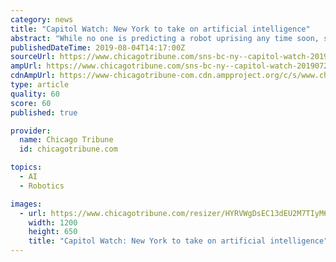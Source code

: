 ```yaml
---
category: news
title: "Capitol Watch: New York to take on artificial intelligence"
abstract: "While no one is predicting a robot uprising any time soon, state officials say they are concerned by how the rise of artificial intelligence and robotics could affect jobs, the delivery of government services and personal privacy. The New York State ..."
publishedDateTime: 2019-08-04T14:17:00Z
sourceUrl: https://www.chicagotribune.com/sns-bc-ny--capitol-watch-20190727-story.html
ampUrl: https://www.chicagotribune.com/sns-bc-ny--capitol-watch-20190727-story.html?outputType=amp
cdnAmpUrl: https://www-chicagotribune-com.cdn.ampproject.org/c/s/www.chicagotribune.com/sns-bc-ny--capitol-watch-20190727-story.html?outputType=amp
type: article
quality: 60
score: 60
published: true

provider:
  name: Chicago Tribune
  id: chicagotribune.com

topics:
  - AI
  - Robotics

images:
  - url: https://www.chicagotribune.com/resizer/HYRVWgDsEC13dEU2M7TIyM6oyJI=/1200x0/top/www.trbimg.com/img-56f02a81/turbine/chi-default-open-graph-ct-logo/1200/1200x650
    width: 1200
    height: 650
    title: "Capitol Watch: New York to take on artificial intelligence"
---
```

